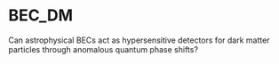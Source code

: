 # BEC_DM
Can astrophysical BECs act as hypersensitive detectors for dark matter particles through anomalous quantum phase shifts?
